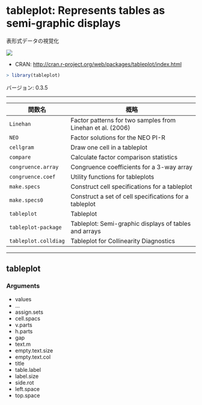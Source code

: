 

# tableplot: Represents tables as semi-graphic displays

表形式データの視覚化

[![](http://www.r-pkg.org/badges/version/tableplot)](http://cran.rstudio.com/web/packages/tableplot/index.html)

* CRAN: http://cran.r-project.org/web/packages/tableplot/index.html


```r
> library(tableplot)
```

バージョン: 0.3.5

-----



| 関数名 | 概略 |
|--------|------|
| `Linehan` | Factor patterns for two samples from Linehan et al. (2006) |
| `NEO` | Factor solutions for the NEO PI-R |
| `cellgram` | Draw one cell in a tableplot |
| `compare` | Calculate factor comparison statistics |
| `congruence.array` | Congruence coefficients for a 3-way array |
| `congruence.coef` | Utility functions for tableplots |
| `make.specs` | Construct cell specifications for a tableplot |
| `make.specs0` | Construct a set of cell specifications for a tableplot |
| `tableplot` | Tableplot |
| `tableplot-package` | Tableplot: Semi-graphic displays of tables and arrays |
| `tableplot.colldiag` | Tableplot for Collinearity Diagnostics |

-----

## tableplot

### Arguments

* values
* ...
* assign.sets
* cell.spacs
* v.parts
* h.parts
* gap
* text.m
* empty.text.size
* empty.text.col
* title
* table.label
* label.size
* side.rot
* left.space
* top.space




